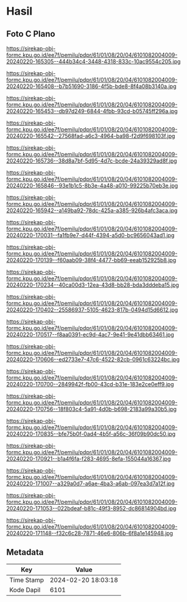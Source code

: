# Hasil

## Foto C Plano

https://sirekap-obj-formc.kpu.go.id/ee7f/pemilu/pdpr/61/01/08/20/04/6101082004009-20240220-165305--444b34c4-3448-4318-833c-10ac9554c205.jpg

https://sirekap-obj-formc.kpu.go.id/ee7f/pemilu/pdpr/61/01/08/20/04/6101082004009-20240220-165408--b7b51690-3186-4f5b-bde8-8f4a08b3140a.jpg

https://sirekap-obj-formc.kpu.go.id/ee7f/pemilu/pdpr/61/01/08/20/04/6101082004009-20240220-165453--db97d249-6844-4fbb-93cd-b05745ff296a.jpg

https://sirekap-obj-formc.kpu.go.id/ee7f/pemilu/pdpr/61/01/08/20/04/6101082004009-20240220-165542--27568fad-a6c3-4964-ba98-f2d9f698103f.jpg

https://sirekap-obj-formc.kpu.go.id/ee7f/pemilu/pdpr/61/01/08/20/04/6101082004009-20240220-165736--38d8a7bf-5d95-4d7c-bcde-24a39329ad8f.jpg

https://sirekap-obj-formc.kpu.go.id/ee7f/pemilu/pdpr/61/01/08/20/04/6101082004009-20240220-165846--93e1b1c5-8b3e-4a48-a010-99225b70eb3e.jpg

https://sirekap-obj-formc.kpu.go.id/ee7f/pemilu/pdpr/61/01/08/20/04/6101082004009-20240220-165942--a149ba92-78dc-425a-a385-926b4afc3aca.jpg

https://sirekap-obj-formc.kpu.go.id/ee7f/pemilu/pdpr/61/01/08/20/04/6101082004009-20240220-170031--fa1fb9e7-d44f-4394-a5d0-bc9656043ad1.jpg

https://sirekap-obj-formc.kpu.go.id/ee7f/pemilu/pdpr/61/01/08/20/04/6101082004009-20240220-170139--f60aab09-38f4-4477-bb69-eeab152925b8.jpg

https://sirekap-obj-formc.kpu.go.id/ee7f/pemilu/pdpr/61/01/08/20/04/6101082004009-20240220-170234--40ca00d3-12ea-43d8-bb28-bda3dddeba15.jpg

https://sirekap-obj-formc.kpu.go.id/ee7f/pemilu/pdpr/61/01/08/20/04/6101082004009-20240220-170402--25586937-5105-4623-817b-0494d15d6612.jpg

https://sirekap-obj-formc.kpu.go.id/ee7f/pemilu/pdpr/61/01/08/20/04/6101082004009-20240220-170517--f8aa0391-ec9d-4ac7-9e41-9e41dbb63461.jpg

https://sirekap-obj-formc.kpu.go.id/ee7f/pemilu/pdpr/61/01/08/20/04/6101082004009-20240220-170606--ed2733e7-47c6-4522-82cb-0961c63224bc.jpg

https://sirekap-obj-formc.kpu.go.id/ee7f/pemilu/pdpr/61/01/08/20/04/6101082004009-20240220-170700--2849942f-fb00-43cd-b31e-183e2ce0eff9.jpg

https://sirekap-obj-formc.kpu.go.id/ee7f/pemilu/pdpr/61/01/08/20/04/6101082004009-20240220-170756--18f803c4-5a91-4d0b-b698-2183a99a30b5.jpg

https://sirekap-obj-formc.kpu.go.id/ee7f/pemilu/pdpr/61/01/08/20/04/6101082004009-20240220-170835--bfe75b0f-0ad4-4b5f-a56c-36f09b90dc50.jpg

https://sirekap-obj-formc.kpu.go.id/ee7f/pemilu/pdpr/61/01/08/20/04/6101082004009-20240220-170921--b1a4f6fa-f283-4695-8efa-155044a16367.jpg

https://sirekap-obj-formc.kpu.go.id/ee7f/pemilu/pdpr/61/01/08/20/04/6101082004009-20240220-171007--a329a0d7-a6ae-4ba3-a6ab-097ea3d7a12f.jpg

https://sirekap-obj-formc.kpu.go.id/ee7f/pemilu/pdpr/61/01/08/20/04/6101082004009-20240220-171053--022bdeaf-b81c-49f3-8952-dc86814904bd.jpg

https://sirekap-obj-formc.kpu.go.id/ee7f/pemilu/pdpr/61/01/08/20/04/6101082004009-20240220-171148--f32c6c28-7871-46e6-806b-6f8a1e145948.jpg


## Metadata

| Key        | Value               |
| ---------- | ------------------- |
| Time Stamp | 2024-02-20 18:03:18 |
| Kode Dapil | 6101                |



